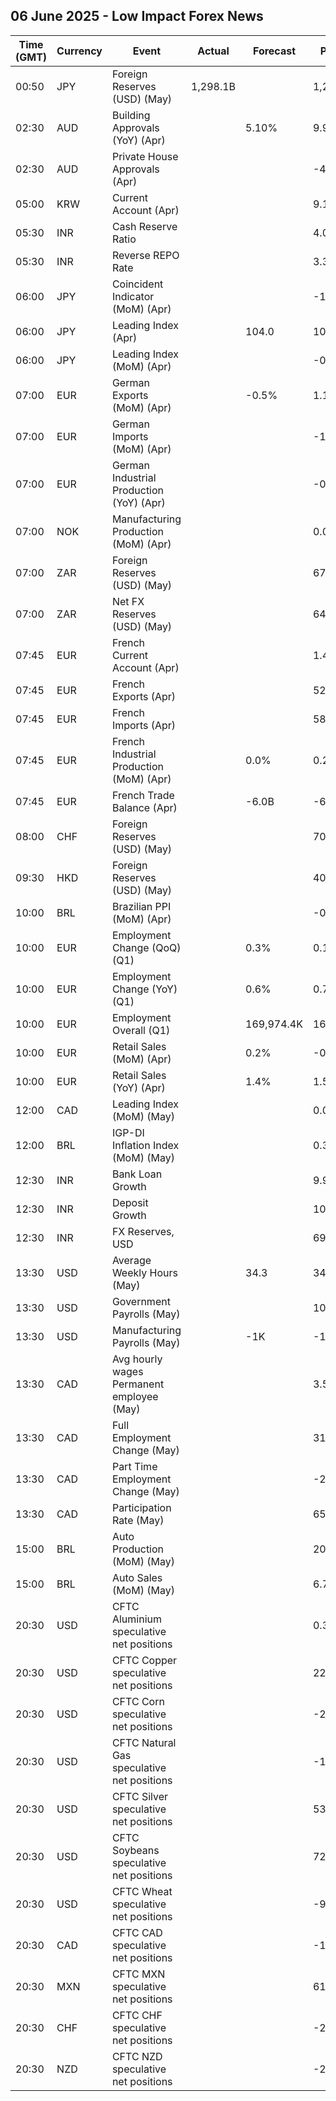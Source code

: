 ## 06 June 2025 - Low Impact Forex News

| Time (GMT) | Currency | Event | Actual | Forecast | Previous |
|------|----------|-------|--------|----------|----------|
| 00:50 | JPY | Foreign Reserves (USD) (May) | 1,298.1B |  | 1,298.2B |
| 02:30 | AUD | Building Approvals (YoY) (Apr) |  | 5.10% | 9.90% |
| 02:30 | AUD | Private House Approvals (Apr) |  |  | -4.5% |
| 05:00 | KRW | Current Account (Apr) |  |  | 9.14B |
| 05:30 | INR | Cash Reserve Ratio |  |  | 4.00% |
| 05:30 | INR | Reverse REPO Rate |  |  | 3.35% |
| 06:00 | JPY | Coincident Indicator (MoM) (Apr) |  |  | -1.4% |
| 06:00 | JPY | Leading Index (Apr) |  | 104.0 | 108.1 |
| 06:00 | JPY | Leading Index (MoM) (Apr) |  |  | -0.1% |
| 07:00 | EUR | German Exports (MoM) (Apr) |  | -0.5% | 1.1% |
| 07:00 | EUR | German Imports (MoM) (Apr) |  |  | -1.4% |
| 07:00 | EUR | German Industrial Production (YoY) (Apr) |  |  | -0.42% |
| 07:00 | NOK | Manufacturing Production (MoM) (Apr) |  |  | 0.0% |
| 07:00 | ZAR | Foreign Reserves (USD) (May) |  |  | 67.58B |
| 07:00 | ZAR | Net FX Reserves (USD) (May) |  |  | 64.318B |
| 07:45 | EUR | French Current Account (Apr) |  |  | 1.40B |
| 07:45 | EUR | French Exports (Apr) |  |  | 52.6B |
| 07:45 | EUR | French Imports (Apr) |  |  | 58.8B |
| 07:45 | EUR | French Industrial Production (MoM) (Apr) |  | 0.0% | 0.2% |
| 07:45 | EUR | French Trade Balance (Apr) |  | -6.0B | -6.2B |
| 08:00 | CHF | Foreign Reserves (USD) (May) |  |  | 702,895.0B |
| 09:30 | HKD | Foreign Reserves (USD) (May) |  |  | 408.70B |
| 10:00 | BRL | Brazilian PPI (MoM) (Apr) |  |  | -0.62% |
| 10:00 | EUR | Employment Change (QoQ) (Q1) |  | 0.3% | 0.1% |
| 10:00 | EUR | Employment Change (YoY) (Q1) |  | 0.6% | 0.7% |
| 10:00 | EUR | Employment Overall (Q1) |  | 169,974.4K | 169,435.3K |
| 10:00 | EUR | Retail Sales (MoM) (Apr) |  | 0.2% | -0.1% |
| 10:00 | EUR | Retail Sales (YoY) (Apr) |  | 1.4% | 1.5% |
| 12:00 | CAD | Leading Index (MoM) (May) |  |  | 0.02% |
| 12:00 | BRL | IGP-DI Inflation Index (MoM) (May) |  |  | 0.30% |
| 12:30 | INR | Bank Loan Growth |  |  | 9.9% |
| 12:30 | INR | Deposit Growth |  |  | 10.0% |
| 12:30 | INR | FX Reserves, USD |  |  | 692.72B |
| 13:30 | USD | Average Weekly Hours (May) |  | 34.3 | 34.3 |
| 13:30 | USD | Government Payrolls (May) |  |  | 10.0K |
| 13:30 | USD | Manufacturing Payrolls (May) |  | -1K | -1K |
| 13:30 | CAD | Avg hourly wages Permanent employee (May) |  |  | 3.5% |
| 13:30 | CAD | Full Employment Change (May) |  |  | 31.5K |
| 13:30 | CAD | Part Time Employment Change (May) |  |  | -24.2K |
| 13:30 | CAD | Participation Rate (May) |  |  | 65.3% |
| 15:00 | BRL | Auto Production (MoM) (May) |  |  | 20.1% |
| 15:00 | BRL | Auto Sales (MoM) (May) |  |  | 6.7% |
| 20:30 | USD | CFTC Aluminium speculative net positions |  |  | 0.3K |
| 20:30 | USD | CFTC Copper speculative net positions |  |  | 22.6K |
| 20:30 | USD | CFTC Corn speculative net positions |  |  | -20.3K |
| 20:30 | USD | CFTC Natural Gas speculative net positions |  |  | -113.9K |
| 20:30 | USD | CFTC Silver speculative net positions |  |  | 53.0K |
| 20:30 | USD | CFTC Soybeans speculative net positions |  |  | 72.6K |
| 20:30 | USD | CFTC Wheat speculative net positions |  |  | -98.8K |
| 20:30 | CAD | CFTC CAD speculative net positions |  |  | -103.9K |
| 20:30 | MXN | CFTC MXN speculative net positions |  |  | 61.4K |
| 20:30 | CHF | CFTC CHF speculative net positions |  |  | -25.5K |
| 20:30 | NZD | CFTC NZD speculative net positions |  |  | -24.4K |
